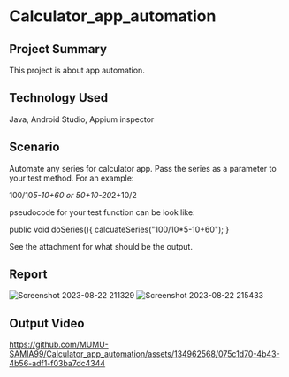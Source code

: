 # Calculator_app_automation
## Project Summary
This project is about app automation.

## Technology Used
Java, Android Studio, Appium inspector

## Scenario
Automate any series for calculator app. Pass the series as a parameter to your test method.
For an example:

100/10*5-10+60
or
50+10-20*2+10/2

pseudocode for your test function can be look like:

public void doSeries(){
calcuateSeries("100/10*5-10+60");
}

See the attachment for what should be the output.

## Report
![Screenshot 2023-08-22 211329](https://github.com/MUMU-SAMIA99/Calculator_app_automation/assets/134962568/1c7d97d1-746b-4f3f-ad19-3df11ed810bd)
![Screenshot 2023-08-22 215433](https://github.com/MUMU-SAMIA99/Calculator_app_automation/assets/134962568/95880b5c-894d-404a-a174-68de426b9f58)

## Output Video


https://github.com/MUMU-SAMIA99/Calculator_app_automation/assets/134962568/075c1d70-4b43-4b56-adf1-f03ba7dc4344


